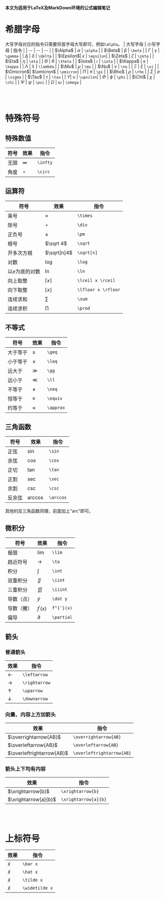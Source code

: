 **本文为适用于LaTeX及MarkDown环境的公式编辑笔记**

# 希腊字母
大写字母对应的指令只需要将首字母大写即可，例如```\Alpha```。
| 大写字母   | 小写字母   | 指令           |
| --        | --         | --            | 
| $\Alpha$  | $\alpha$   | ```\alpha```  |
| $\Beta$   | $\beta$    | ```\beta```   |
| $\Gamma$  | $\gamma$   | ```\gamma```  |
| $\Delta$  | $\delta$   | ```\delta```  |
| $\Epsilon$| $\epsilon$ | ```\epsilon```|
| $\Zeta$   | $\zeta$    | ```\zeta```   |
| $\Eta$    | $\eta$     | ```\eta```    |
| $\Theta$  | $\theta$   | ```\theta```  |
| $\Iota$   | $\iota$    | ```\iota```   |
| $\Kappa$  | $\kappa$   | ```\kappa```  |
| $\Lambda$ | $\lambda$  | ```\lambda``` |
| $\Mu$     | $\mu$      | ```\mu```     |
| $\Nu$     | $\nu$      | ```\nu```     |
| $\Xi$     | $\xi$      | ```\xi```     |
| $\Omicron$| $\omicron$ | ```\omicron```|
| $\Pi$     | $\pi$      | ```\pi```     |
| $\Rho$    | $\rho$     | ```\rho```    |
| $\Sigma$  | $\sigma$   | ```\sigma```  |
| $\Tau$    | $\tau$     | ```\tau```    |
| $\Upsilon$| $\upsilon$ | ```\upsilon```|
| $\Phi$    | $\phi$     | ```\phi```    |
| $\Chi$    | $\chi$     | ```\chi```    |
| $\Psi$    | $\psi$     | ```\psi```    |
| $\Omega$  | $\omega$   | ```\omega```  |

<br/><br/>

# 特殊符号
## 特殊数值
| 符号 | 效果 | 指令 |
| --   | --  |  --  |
| 无限 | $\infty$| ```\infty```|
| 角度 | $\circ$| ```\circ```  |

## 运算符
| 符号 | 效果 | 指令 |
| --   | --  |  --  |
| 乘号  | $\times$ | ```\times```|
| 除号  | $\div$   | ```\div```  |
| 正负号| $\pm$    | ```\pm```   |
| 根号  | $\sqrt 4$  | ```\sqrt``` |
|开多次方根 | $\sqrt[n]4$ | ```\sqrt[n]```|
| 对数     | $\log$ | ```\log```|
| 以$e$为底的对数     | $\ln$ | ```\ln```|
| 向上取整 | $\lceil x \rceil$ | ```\lceil x \rceil```|
| 向下取整 | $\lfloor x \rfloor$ | ```\lfloor x \rfloor```|
| 连续求和 | $\sum$ |```\sum``` |
| 连续求积 | $\prod$ |```\prod``` |
## 不等式
| 符号 | 效果 | 指令 |
| --   | --  |  --  |
| 大于等于 | $\geq$ | ```\geq```|
| 小于等于 | $\leq$ | ```\leq```|
| 远大于   | $\gg$  | ```\gg``` |
| 远小于   | $\ll$  | ```\ll``` |
| 不等于   | $\neq$ | ```\neq```|
| 恒等于   | $\equiv$| ```\equiv```|
| 约等于   | $\approx$| ```\approx```|

## 三角函数
| 符号 | 效果 | 指令 |
| --   | --  |  --  |
| 正弦 | $\sin$ | ```\sin```|
| 余弦 | $\cos$ | ```\cos```|
| 正切   | $\tan$  | ```\tan``` |
| 正割   | $\sec$  | ```\sec``` |
| 余割   | $\csc$ | ```\csc```|
| 反余弦   | $\arccos$ | ```\arccos```|

其他的反三角函数同理，前面加上“arc”即可。

## 微积分
| 符号 | 效果 | 指令 |
| --   | --  |  --  |
| 极限 | $\lim$ | ```\lim```|
| 趋近符号 | $\to$ | ```\to```|
| 积分 | $\int$ | ```\int```|
| 双重积分 | $\iint$ | ```\iint```|
| 三重积分 | $\iiint$ | ```\iiint```|
| 导数（点） | $\dot y$| ```\dot y```|
| 导数（撇） | $f^{'}(x)$  | ```f^{'}(x)```|
| 偏导 | $\partial$| ```\partial```|

## 箭头
### 普通箭头
| 效果 | 指令 |
| --  | --   |
|$\leftarrow$ | ```\leftarrow``` |
|$\rightarrow$| ```\rightarrow```|
|$\uparrow$   | ```\uparrow```   |
|$\downarrow$ | ```\downarrow``` |

### 向量、内容上方加箭头
| 效果 | 指令 |
| --  | --   |
|$\overrightarrow{AB}$|```\overrightarrow{AB}```|
|$\overleftarrow{AB}$|```\overleftarrow{AB}```|
|$\overleftrightarrow{AB}$|```\overleftrightarrow{AB}```|

### 箭头上下均有内容
| 效果 | 指令 |
| --  | --   |
|$\xrightarrow{b}$|```\xrightarrow{b}```|
|$\xrightarrow[a]{b}$|```\xrightarrow[a]{b}```|


<br/><br/>

# 上标符号

| 效果 | 指令 |
| --  | --   |
|$\bar x$| ```\bar x``` |
|$\hat x$| ```\hat x```|
|$\tilde x$   | ```\tilde x```   |
|$\widetilde x$ | ```\widetilde x``` |

<br/><br/>

